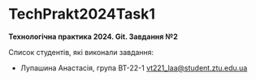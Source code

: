 # TechPrakt2024Task1
**Технологічна практика 2024. Git. Завдання №2**

Список студентів, які виконали завдання:
* Лупашина Анастасія, група ВТ-22-1
vt221_laa@student.ztu.edu.ua